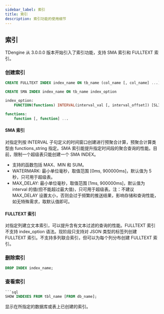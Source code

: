 ```yaml
---
sidebar_label: 索引
title: 索引
description: 索引功能的使用细节
---
```


## 索引

TDengine 从 3.0.0.0 版本开始引入了索引功能，支持 SMA 索引和 FULLTEXT 索引。

### 创建索引

```sql
CREATE FULLTEXT INDEX index_name ON tb_name (col_name [, col_name] ...)

CREATE SMA INDEX index_name ON tb_name index_option

index_option:
    FUNCTION(functions) INTERVAL(interval_val [, interval_offset]) [SLIDING(sliding_val)] [WATERMARK(watermark_val)] [MAX_DELAY(max_delay_val)]

functions:
    function [, function] ...
```

#### SMA 索引

对指定列按 INTERVAL 子句定义的时间窗口创建进行预聚合计算，预聚合计算类型由 functions_string 指定。SMA 索引能提升指定时间段的聚合查询的性能。目前，限制一个超级表只能创建一个 SMA INDEX。

- 支持的函数包括 MAX、MIN 和 SUM。
- WATERMARK: 最小单位毫秒，取值范围 [0ms, 900000ms]，默认值为 5 秒，只可用于超级表。
- MAX_DELAY: 最小单位毫秒，取值范围 [1ms, 900000ms]，默认值为 interval 的值(但不能超过最大值)，只可用于超级表。注：不建议 MAX_DELAY 设置太小，否则会过于频繁的推送结果，影响存储和查询性能，如无特殊需求，取默认值即可。

#### FULLTEXT 索引

对指定列建立文本索引，可以提升含有文本过滤的查询的性能。FULLTEXT 索引不支持 index_option 语法。现阶段只支持对 JSON 类型的标签列创建 FULLTEXT 索引。不支持多列联合索引，但可以为每个列分布创建 FULLTEXT 索引。

### 删除索引

```sql
DROP INDEX index_name;
```

### 查看索引

````sql
```sql
SHOW INDEXES FROM tbl_name [FROM db_name];
````

显示在所指定的数据库或表上已创建的索引。
